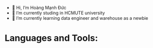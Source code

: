 - 👋 Hi, I’m Hoàng Mạnh Đức 
- 🔭 I’m currently studing in HCMUTE university
- 🌱 I’m currently learning data engineer and warehouse as a newbie

<!---
duchpo/duchpo is a ✨ special ✨ repository because its `README.md` (this file) appears on your GitHub profile.
You can click the Preview link to take a look at your changes.
--->
# Languages and Tools:
 <!DOCTYPE html>
<html lang="en">
<head>
    <meta charset="UTF-8">
    <meta name="viewport" content="width=device-width, initial-scale=1.0">
    <title>Icon Thẳng Hàng và Cách Đều</title>
    <style>
        .image-container {
            display: flex;
            justify-content: space-around;
            align-items: center;
            height: 200px; /* Chiều cao container để căn giữa theo chiều dọc */
        }

        .image-container img {
            margin: 0 10px; /* Khoảng cách giữa các ảnh */
        }
    </style>
</head>
<body>
    <div class="image-container">
        <img src="https://img.icons8.com/?size=100&id=40669&format=png&color=000000" alt="Icon 1">
        <img src="https://img.icons8.com/?size=100&id=40670&format=png&color=000000" alt="Icon 2">
    </div>
</body>
</html>

